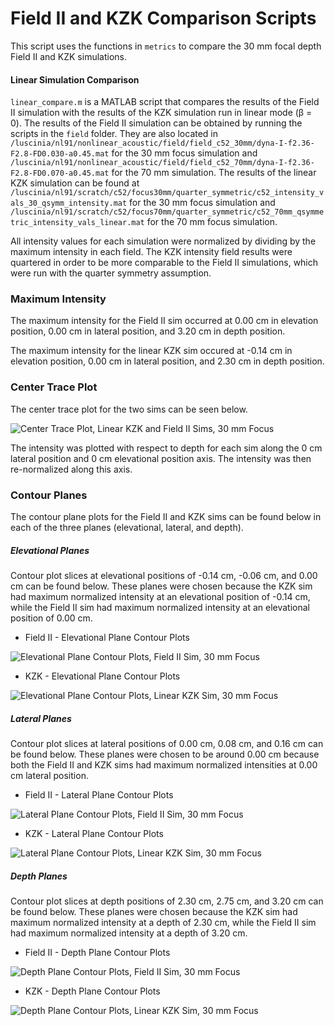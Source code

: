 Field II and KZK Comparison Scripts
===================================

This script uses the functions in `metrics` to compare the 30 mm focal depth Field II and KZK simulations.

#### Linear Simulation Comparison
`linear_compare.m` is a MATLAB script that compares the results of the Field II simulation with the results of the KZK simulation run in linear mode (β = 0). The results of the Field II simulation can be obtained by running the scripts in the `field` folder. They are also located in `/luscinia/nl91/nonlinear_acoustic/field/field_c52_30mm/dyna-I-f2.36-F2.8-FD0.030-a0.45.mat` for the 30 mm focus simulation and `/luscinia/nl91/nonlinear_acoustic/field/field_c52_70mm/dyna-I-f2.36-F2.8-FD0.070-a0.45.mat` for the 70 mm simulation. The results of the linear KZK simulation can be found at `/luscinia/nl91/scratch/c52/focus30mm/quarter_symmetric/c52_intensity_vals_30_qsymm_intensity.mat` for the 30 mm focus simulation and `/luscinia/nl91/scratch/c52/focus70mm/quarter_symmetric/c52_70mm_qsymmetric_intensity_vals_linear.mat` for the 70 mm focus simulation.

All intensity values for each simulation were normalized by dividing by the maximum intensity in each field. The KZK intensity field results were quartered in order to be more comparable to the Field II simulations, which were run with the quarter symmetry assumption.

### Maximum Intensity
The maximum intensity for the Field II sim occurred at 0.00 cm in elevation position, 0.00 cm in lateral position, and 3.20 cm in depth position.

The maximum intensity for the linear KZK sim occured at -0.14 cm in elevation position, 0.00 cm in lateral position, and 2.30 cm in depth position.

### Center Trace Plot
The center trace plot for the two sims can be seen below.

![Center Trace Plot, Linear KZK and Field II Sims, 30 mm Focus](https://raw.githubusercontent.com/Ningrui-Li/nonlinear_acoustic/master/comparisons/focus30mm/field_kzk_centertrace_c52_30mm.png)

The intensity was plotted with respect to depth for each sim along the 0 cm lateral position and 0 cm elevational position axis. The intensity was then re-normalized along this axis.

### Contour Planes
The contour plane plots for the Field II and KZK sims can be found below in each of the three planes (elevational, lateral, and depth).

##### Elevational Planes
Contour plot slices at elevational positions of -0.14 cm, -0.06 cm, and 0.00 cm can be found below. These planes were chosen because the KZK sim had maximum normalized intensity at an elevational position of -0.14 cm, while the Field II sim had maximum normalized intensity at an elevational position of 0.00 cm.

 * Field II - Elevational Plane Contour Plots

![Elevational Plane Contour Plots, Field II Sim, 30 mm Focus](https://raw.githubusercontent.com/Ningrui-Li/nonlinear_acoustic/master/comparisons/focus30mm/field2_30mm_elevational.png)

 * KZK - Elevational Plane Contour Plots

![Elevational Plane Contour Plots, Linear KZK Sim, 30 mm Focus](https://raw.githubusercontent.com/Ningrui-Li/nonlinear_acoustic/master/comparisons/focus30mm/kzk_30mm_elevational.png)

##### Lateral Planes
Contour plot slices at lateral positions of 0.00 cm, 0.08 cm, and 0.16 cm can be found below. These planes were chosen to be around 0.00 cm because both the Field II and KZK sims had maximum normalized intensities at 0.00 cm lateral position.

 * Field II - Lateral Plane Contour Plots

![Lateral Plane Contour Plots, Field II Sim, 30 mm Focus](https://raw.githubusercontent.com/Ningrui-Li/nonlinear_acoustic/master/comparisons/focus30mm/field2_30mm_lateral.png)

 * KZK - Lateral Plane Contour Plots

![Lateral Plane Contour Plots, Linear KZK Sim, 30 mm Focus](https://raw.githubusercontent.com/Ningrui-Li/nonlinear_acoustic/master/comparisons/focus30mm/kzk_30mm_lateral.png)

##### Depth Planes
Contour plot slices at depth positions of 2.30 cm, 2.75 cm, and 3.20 cm can be found below. These planes were chosen because the KZK sim had maximum normalized intensity at a depth of 2.30 cm, while the Field II sim had maximum normalized intensity at a depth of 3.20 cm.

 * Field II - Depth Plane Contour Plots

![Depth Plane Contour Plots, Field II Sim, 30 mm Focus](https://raw.githubusercontent.com/Ningrui-Li/nonlinear_acoustic/master/comparisons/focus30mm/field2_30mm_depth.png)

 * KZK - Depth Plane Contour Plots

![Depth Plane Contour Plots, Linear KZK Sim, 30 mm Focus](https://raw.githubusercontent.com/Ningrui-Li/nonlinear_acoustic/master/comparisons/focus30mm/kzk_30mm_depth.png)
